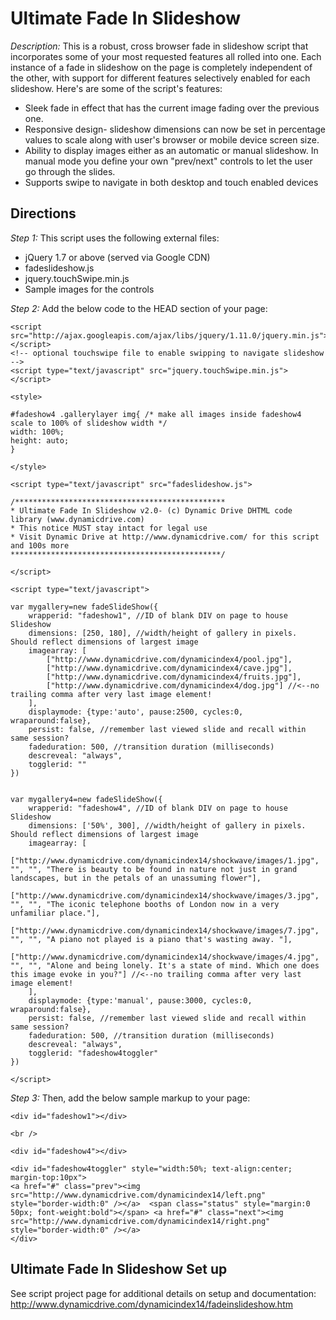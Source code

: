 # Ultimate Fade In Slideshow #

*Description:* This is a robust, cross browser fade in slideshow script that incorporates some of your most requested features all rolled into one. Each instance of a fade in slideshow on the page is completely independent of the other, with support for different features selectively enabled for each slideshow. Here's are some of the script's features:

+ Sleek fade in effect that has the current image fading over the previous one.
+ Responsive design- slideshow dimensions can now be set in percentage values to scale along with user's browser or mobile device screen size.
+ Ability to display images either as an automatic or manual slideshow. In manual mode you define your own "prev/next" controls to let the user go through the slides.
+ Supports swipe to navigate in both desktop and touch enabled devices


## Directions ##

*Step 1:* This script uses the following external files:

+ jQuery 1.7 or above (served via Google CDN)
+ fadeslideshow.js
+ jquery.touchSwipe.min.js
+ Sample images for the controls

*Step 2:* Add the below code to the HEAD section of your page:

	<script src="http://ajax.googleapis.com/ajax/libs/jquery/1.11.0/jquery.min.js"></script>
	<!-- optional touchswipe file to enable swipping to navigate slideshow -->
	<script type="text/javascript" src="jquery.touchSwipe.min.js"></script>
	
	<style>
	
	#fadeshow4 .gallerylayer img{ /* make all images inside fadeshow4 scale to 100% of slideshow width */
	width: 100%;
	height: auto;
	}
	
	</style>
	
	<script type="text/javascript" src="fadeslideshow.js">
	
	/***********************************************
	* Ultimate Fade In Slideshow v2.0- (c) Dynamic Drive DHTML code library (www.dynamicdrive.com)
	* This notice MUST stay intact for legal use
	* Visit Dynamic Drive at http://www.dynamicdrive.com/ for this script and 100s more
	***********************************************/
	
	</script>
	
	<script type="text/javascript">
	
	var mygallery=new fadeSlideShow({
		wrapperid: "fadeshow1", //ID of blank DIV on page to house Slideshow
		dimensions: [250, 180], //width/height of gallery in pixels. Should reflect dimensions of largest image
		imagearray: [
			["http://www.dynamicdrive.com/dynamicindex4/pool.jpg"],
			["http://www.dynamicdrive.com/dynamicindex4/cave.jpg"],
			["http://www.dynamicdrive.com/dynamicindex4/fruits.jpg"],
			["http://www.dynamicdrive.com/dynamicindex4/dog.jpg"] //<--no trailing comma after very last image element!
		],
		displaymode: {type:'auto', pause:2500, cycles:0, wraparound:false},
		persist: false, //remember last viewed slide and recall within same session?
		fadeduration: 500, //transition duration (milliseconds)
		descreveal: "always",
		togglerid: ""
	})
	
	
	var mygallery4=new fadeSlideShow({
		wrapperid: "fadeshow4", //ID of blank DIV on page to house Slideshow
		dimensions: ['50%', 300], //width/height of gallery in pixels. Should reflect dimensions of largest image
		imagearray: [
			["http://www.dynamicdrive.com/dynamicindex14/shockwave/images/1.jpg", "", "", "There is beauty to be found in nature not just in grand landscapes, but in the petals of an unassuming flower"],
			["http://www.dynamicdrive.com/dynamicindex14/shockwave/images/3.jpg", "", "", "The iconic telephone booths of London now in a very unfamiliar place."],
			["http://www.dynamicdrive.com/dynamicindex14/shockwave/images/7.jpg", "", "", "A piano not played is a piano that's wasting away. "],
			["http://www.dynamicdrive.com/dynamicindex14/shockwave/images/4.jpg", "", "", "Alone and being lonely. It's a state of mind. Which one does this image evoke in you?"] //<--no trailing comma after very last image element!
		],
		displaymode: {type:'manual', pause:3000, cycles:0, wraparound:false},
		persist: false, //remember last viewed slide and recall within same session?
		fadeduration: 500, //transition duration (milliseconds)
		descreveal: "always",
		togglerid: "fadeshow4toggler"
	})
	
	</script>


*Step 3:* Then, add the below sample markup to your page:

	<div id="fadeshow1"></div>
	
	<br />
	
	<div id="fadeshow4"></div>
	
	<div id="fadeshow4toggler" style="width:50%; text-align:center; margin-top:10px">
	<a href="#" class="prev"><img src="http://www.dynamicdrive.com/dynamicindex14/left.png" style="border-width:0" /></a>  <span class="status" style="margin:0 50px; font-weight:bold"></span> <a href="#" class="next"><img src="http://www.dynamicdrive.com/dynamicindex14/right.png" style="border-width:0" /></a>
	</div>

## Ultimate Fade In Slideshow Set up ##

See script project page for additional details on setup and documentation: <http://www.dynamicdrive.com/dynamicindex14/fadeinslideshow.htm>
